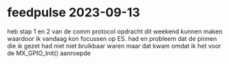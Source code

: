 # feedpulse 2023-09-13

heb stap 1 en 2 van de comm protocol opdracht dit weekend kunnen maken waardoor ik vandaag kon focussen op ES.
had en probleem dat de pinnen die ik gezet had niet niet bruikbaar waren maar dat kwam omdat ik het voor de MX_GPIO_Init() aanroepde
